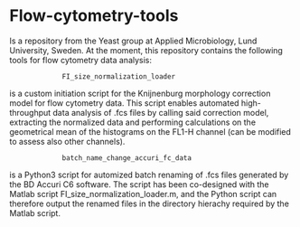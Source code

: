 # Flow-cytometry-tools
Is a repository from the Yeast group at Applied Microbiology, Lund University, Sweden.
At the moment, this repository contains the following tools for flow cytometry data analysis:

                 FI_size_normalization_loader
is a custom initiation script for the Knijnenburg morphology correction model for flow cytometry data.
This script enables automated high-throughput data analysis of .fcs files by calling said correction model,
extracting the normalized data and performing calculations on the geometrical mean of the histograms on the
FL1-H channel (can be modified to assess also other channels).

                 batch_name_change_accuri_fc_data
is a Python3 script for automized batch renaming of .fcs files generated by the BD Accuri C6 software.
The script has been co-designed with the Matlab script FI_size_normalization_loader.m, and the Python script 
can therefore output the renamed files in the directory hierachy required by the Matlab script.
